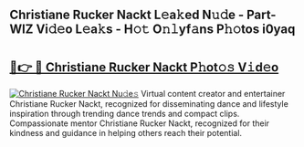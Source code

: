 ## Christiane Rucker Nackt L𝚎a𝚔ed N𝚞𝚍e - Part-WlZ Vi𝚍𝚎o L𝚎a𝚔s - H𝚘𝚝 O𝚗𝚕yf𝚊ns P𝚑𝚘tos i0yaq

# <h2><a href="http://kf9ho39.oniu.top/?m=Christiane+Rucker+Nackt">🔗👉 🔴 Christiane Rucker Nackt P𝚑ot𝚘𝚜 V𝚒d𝚎o</a></h2>

[![Christiane Rucker Nackt Nu𝚍e𝚜](https://i.imgur.com/0qMVB7G.gif)](http://kf9ho39.oniu.top/?m=Christiane+Rucker+Nackt)
Virtual content creator and entertainer Christiane Rucker Nackt, recognized for disseminating dance and lifestyle inspiration through trending dance trends and compact clips. Compassionate mentor Christiane Rucker Nackt, recognized for their kindness and guidance in helping others reach their potential.  
